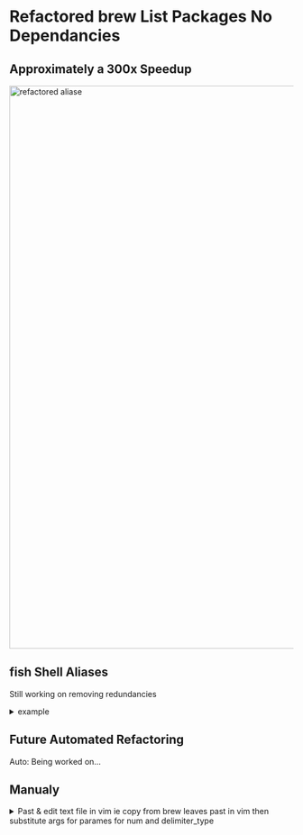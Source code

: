 # Refactored brew List Packages No Dependancies

## Approximately a 300x Speedup

<img width="1000" alt="refactored aliase" src="https://user-images.githubusercontent.com/99693659/182916579-d014592f-f439-4945-816d-998d31f4b5ec.png">

## fish Shell Aliases
Still working on removing redundancies

<details>
<summary>example</summary>

``` fish
function brew-ls
  sed -n "/Packages no Depens/,/*/p" ~/path/brew-pkgs.txt | column -t -s '|' | tr '*' ' '; sed -n "/Casks/,/*/p" ~/path/brew-pkgs.txt | column -t -s '|' | tr '*' ' '; sed -n "/Taps/,\$p" ~/path/brew-pkgs.txt | tr '*' ' '
end

function brew-seach
  echo -e '\e[4mPackages no Depens\e[0m' ; brew leaves | column ; echo '' ; echo -e '\e[4mCasks\e[0m' ; brew list --cask ; echo '' ; echo -e '\e[4mTaps\e[0m' ; brew tap-info --installed
end
```
</details>
  
## Future Automated Refactoring
Auto: Being worked on…

## Manualy
<details>
<summary>Past & edit text file in vim ie copy from brew leaves past in vim then substitute args for parames for num and delimiter_type</summary>
  
``` vim
:num1,num2 s/\s\+/delimiter_type/g
```

</details>
